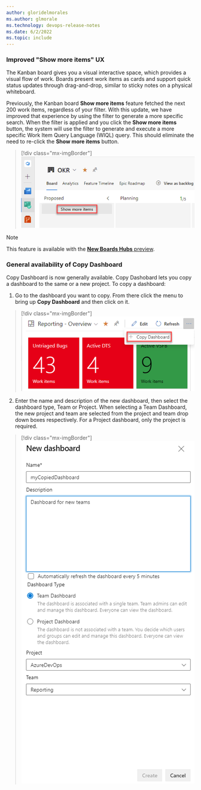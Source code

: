 ```yaml
---
author: gloridelmorales
ms.author: glmorale
ms.technology: devops-release-notes
ms.date: 6/2/2022
ms.topic: include
---
```


### Improved "Show more items" UX 

The Kanban board gives you a visual interactive space, which provides a visual flow of work. Boards present work items as cards and support quick status updates through drag-and-drop, similar to sticky notes on a physical whiteboard. 

Previously, the Kanban board **Show more items** feature fetched the next 200 work items, regardless of your filter. With this update, we have improved that experience by using the filter to generate a more specific search. When the filter is applied and you click the **Show more items** button, the system will use the filter to generate and execute a more specific Work Item Query Language (WIQL) query. This should eliminate the need to re-click the **Show more items** button.

> [!div class="mx-imgBorder"]
> ![Show more items in Kanban board](../../media/204-boards-01.png "Show more items in Kanban board")

> [!NOTE]
> This feature is available with the [**New Boards Hubs** preview](https://devblogs.microsoft.com/devops/new-boards-hub-public-preview/). 

### General availability of Copy Dashboard

Copy Dashboard is now generally available. Copy Dashobard lets you copy a dashboard to the same or a new project. To copy a dashboard:

1. Go to the dashboard you want to copy. From there click the menu to bring up **Copy Dashboard** and then click on it.

> [!div class="mx-imgBorder"]
> ![Copy dashboard](../../media/187-boards-11.png)

2. Enter the name and description of the new dashboard, then select the dashboard type, Team or Project. When selecting a Team Dashboard, the new project and team are selected from the project and team drop down boxes respectively. For a Project dashboard, only the project is required.

> [!div class="mx-imgBorder"]
> ![New dashboard options menu](../../media/187-boards-12.png)